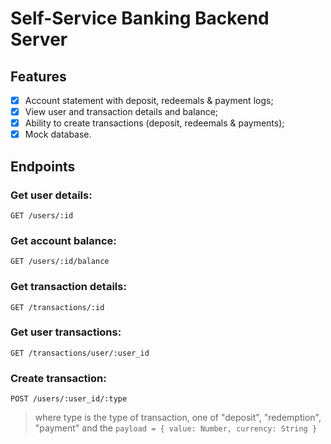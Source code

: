 # Self-Service Banking Backend Server

## Features

- [x] Account statement with deposit, redeemals & payment logs;
- [x] View user and transaction details and balance;
- [x] Ability to create transactions (deposit, redeemals & payments);
- [x] Mock database.

## Endpoints

### Get user details:
`
  GET /users/:id
`

### Get account balance:
`
  GET /users/:id/balance
`

### Get transaction details:
`
  GET /transactions/:id
`

### Get user transactions:
`
  GET /transactions/user/:user_id
`

### Create transaction:
`
  POST /users/:user_id/:type
`
> where type is the type of transaction, one of "deposit", "redemption", "payment" and the `payload = { value: Number, currency: String }`
